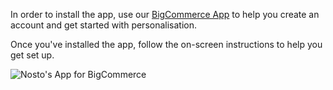 In order to install the app, use our [BigCommerce App](https://apps.bigcommerce.com/details/4369) to help you create an account and get started with personalisation.

Once you've installed the app, follow the on-screen instructions to help you get set up.

![Nosto's App for BigCommerce](https://user-images.githubusercontent.com/327432/54744568-fa3b1400-4bcf-11e9-9cbe-b9a80bb3a6c9.png)
